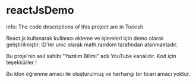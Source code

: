 # reactJsDemo
info: The code descriptions of this project are in Turkish.

React.js kullanarak kullanıcı ekleme ve işlemleri için demo olarak geliştirilmiştir. ID'ler unic olarak math.random tarafından atanmaktadır.

Bu proje'nin asıl sahibi "Yazılım Bilimi" adlı YouTube kanalıdır. Kod için teşekkürler !

Bu klon öğrenme amacı ile oluşturulmuş ve herhangi bir ticari amacı yoktur.
